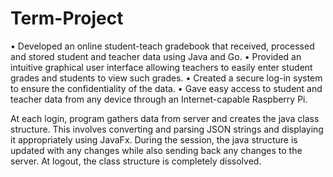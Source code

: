 # Term-Project

• Developed an online student-teach gradebook that received, processed and stored student and teacher
data using Java and Go.
• Provided an intuitive graphical user interface allowing teachers to easily enter student grades and
students to view such grades.
• Created a secure log-in system to ensure the confidentiality of the data.
• Gave easy access to student and teacher data from any device through an Internet-capable Raspberry Pi.

At each login, program gathers data from server and creates the java class structure. This involves converting and parsing JSON strings and displaying it appropriately using JavaFx. During the session, the java structure is updated with any changes while also sending back any changes to the server. At logout, the class structure is completely dissolved.
